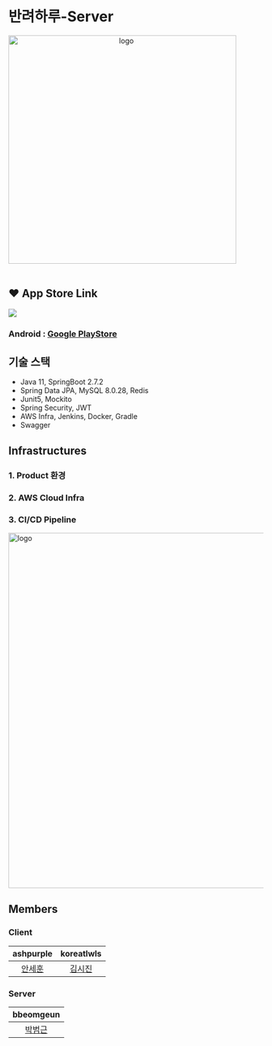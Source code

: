 # 반려하루-Server
<div align="center" style="display:flex;">
    <img src="https://user-images.githubusercontent.com/66156531/204141533-f00d4b31-a588-43f3-8557-69684f5a657d.png"  width="450" alt="logo"/>
</div>
<br>

## ❤️ App Store Link
<img src="https://img.shields.io/badge/release-1.0.0-339933">

### Android : <a href = "https://play.google.com/store/apps/details?id=org.retriever.dailypet"> Google PlayStore </a> 

## 기술 스택

- Java 11, SpringBoot 2.7.2
- Spring Data JPA, MySQL 8.0.28, Redis
- Junit5, Mockito
- Spring Security, JWT
- AWS Infra, Jenkins, Docker, Gradle
- Swagger

## Infrastructures
### 1. Product 환경

### 2. AWS Cloud Infra

### 3. CI/CD Pipeline
<img src="https://user-images.githubusercontent.com/66156531/204150012-5af3bac2-ccc6-4cc2-bd23-a67b1f4e315a.png" width="700" alt="logo"/>

## Members

### Client

|ashpurple|koreatlwls|
|:------:|:-------:|
|[안세훈](https://github.com/ashpurple)|[김시진](https://github.com/koreatlwls)|

### Server

|bbeomgeun|
|:------:|
|[박범근](https://github.com/bbeomgeun)|
